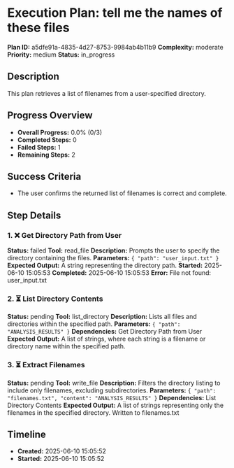 # Execution Plan: tell me the names of these files

**Plan ID:** a5dfe91a-4835-4d27-8753-9984ab4b11b9
**Complexity:** moderate
**Priority:** medium
**Status:** in_progress

## Description
This plan retrieves a list of filenames from a user-specified directory.

## Progress Overview
- **Overall Progress:** 0.0% (0/3)
- **Completed Steps:** 0
- **Failed Steps:** 1
- **Remaining Steps:** 2

## Success Criteria
- The user confirms the returned list of filenames is correct and complete.

## Step Details

### 1. ❌ Get Directory Path from User

**Status:** failed
**Tool:** read_file
**Description:** Prompts the user to specify the directory containing the files.
**Parameters:** `{
  "path": "user_input.txt"
}`
**Expected Output:** A string representing the directory path.
**Started:** 2025-06-10 15:05:53
**Completed:** 2025-06-10 15:05:53
**Error:** File not found: user_input.txt

### 2. ⏳ List Directory Contents

**Status:** pending
**Tool:** list_directory
**Description:** Lists all files and directories within the specified path.
**Parameters:** `{
  "path": "ANALYSIS_RESULTS"
}`
**Dependencies:** Get Directory Path from User
**Expected Output:** A list of strings, where each string is a filename or directory name within the specified path.

### 3. ⏳ Extract Filenames

**Status:** pending
**Tool:** write_file
**Description:** Filters the directory listing to include only filenames, excluding subdirectories.
**Parameters:** `{
  "path": "filenames.txt",
  "content": "ANALYSIS_RESULTS"
}`
**Dependencies:** List Directory Contents
**Expected Output:** A list of strings representing only the filenames in the specified directory.  Written to filenames.txt


## Timeline

- **Created:** 2025-06-10 15:05:52
- **Started:** 2025-06-10 15:05:52
